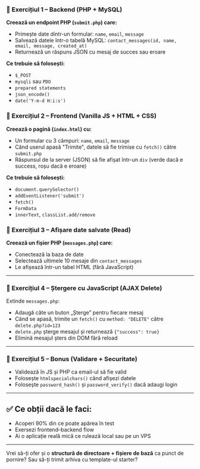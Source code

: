 ### **🧪 Exercițiul 1 – Backend (PHP + MySQL)**

**Creează un endpoint PHP (`submit.php`) care:**
* Primește date dintr-un formular: `name`, `email`, `message`
* Salvează datele într-o tabelă MySQL: `contact_messages(id, name, email, message, created_at)`
* Returnează un răspuns JSON cu mesaj de succes sau eroare

**Ce trebuie să folosești:**
* `$_POST`
* `mysqli` sau `PDO`
* `prepared statements`
* `json_encode()`
* `date('Y-m-d H:i:s')`

### **🧪 Exercițiul 2 – Frontend (Vanilla JS + HTML + CSS)**

**Creează o pagină (`index.html`) cu:**
* Un formular cu 3 câmpuri: `name`, `email`, `message`
* Când userul apasă "Trimite", datele să fie trimise cu `fetch()` către `submit.php`
* Răspunsul de la server (JSON) să fie afișat într-un `div` (verde dacă e success, roșu dacă e eroare)

**Ce trebuie să folosești:**
* `document.querySelector()`
* `addEventListener('submit')`
* `fetch()`
* `FormData`
* `innerText`, `classList.add/remove`

### **🧪 Exercițiul 3 – Afișare date salvate (Read)**

**Creează un fișier PHP (`messages.php`) care:**
* Conectează la baza de date
* Selectează ultimele 10 mesaje din `contact_messages`
* Le afișează într-un tabel HTML (fără JavaScript)

---

### **🧪 Exercițiul 4 – Ștergere cu JavaScript (AJAX Delete)**

Extinde `messages.php`:

* Adaugă câte un buton „Șterge” pentru fiecare mesaj
* Când se apasă, trimite un `fetch()` cu `method: "DELETE"` către `delete.php?id=123`
* `delete.php` șterge mesajul și returnează `{"success": true}`
* Elimină mesajul șters din DOM fără reload

---

### **🧪 Exercițiul 5 – Bonus (Validare + Securitate)**

* Validează în JS și PHP ca email-ul să fie valid
* Folosește `htmlspecialchars()` când afișezi datele
* Folosește `password_hash()` și `password_verify()` dacă adaugi login

---

## ✅ Ce obții dacă le faci:

* Acoperi 90% din ce poate apărea în test
* Exersezi frontend–backend flow
* Ai o aplicație reală mică ce rulează local sau pe un VPS

---

Vrei să-ți ofer și o **structură de directoare + fișiere de bază** ca punct de pornire? Sau să-ți trimit arhiva cu template-ul starter?
